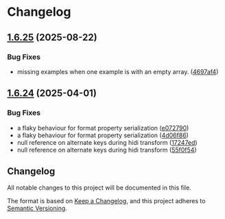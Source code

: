 # Changelog

## [1.6.25](https://github.com/microsoft/openapi.net/compare/v1.6.24...v1.6.25) (2025-08-22)


### Bug Fixes

* missing examples when one example is with an empty array. ([4697af4](https://github.com/microsoft/openapi.net/commit/4697af47cb974386867e8b13118eff2e928abb4e))

## [1.6.24](https://github.com/microsoft/OpenAPI.NET/compare/1.6.23...v1.6.24) (2025-04-01)


### Bug Fixes

* a flaky behaviour for format property serialization ([e072790](https://github.com/microsoft/OpenAPI.NET/commit/e07279095fcf99aeb4ea3c102516f14c501f250b))
* a flaky behaviour for format property serialization ([4d06f86](https://github.com/microsoft/OpenAPI.NET/commit/4d06f864148656e6554b2342831461bd13d407ae))
* null reference on alternate keys during hidi transform ([17247ed](https://github.com/microsoft/OpenAPI.NET/commit/17247edd07d070823cb9ea6c962997b52d71ff2b))
* null reference on alternate keys during hidi transform ([55f0f54](https://github.com/microsoft/OpenAPI.NET/commit/55f0f54a97af23e4463f1ab4ac3b80c8f3e010c9))

## Changelog

All notable changes to this project will be documented in this file.

The format is based on [Keep a Changelog](https://keepachangelog.com/en/1.0.0/),
and this project adheres to [Semantic Versioning](https://semver.org/spec/v2.0.0.html).
